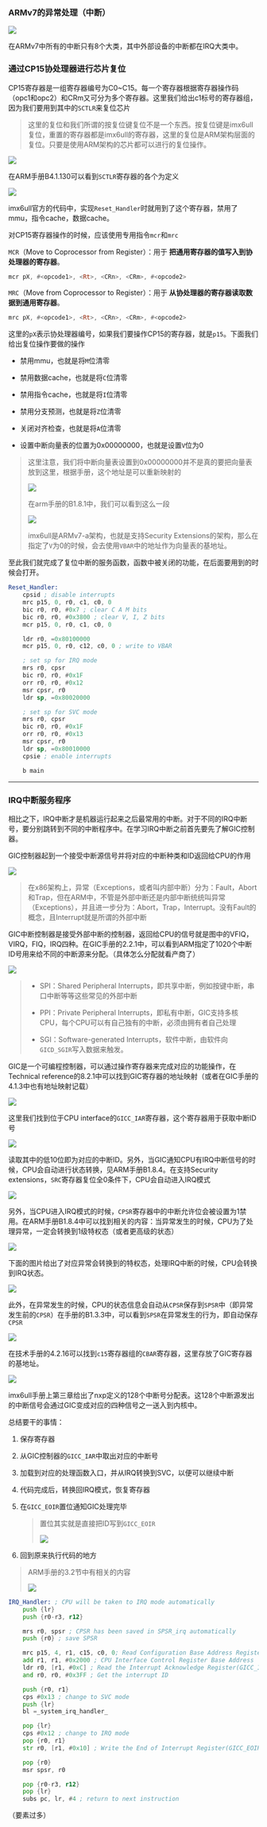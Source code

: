 ### ARMv7的异常处理（中断）

![](assets/2025-02-02-18-05-04-image.png)

在ARMv7中所有的中断只有8个大类，其中外部设备的中断都在IRQ大类中。

### 通过CP15协处理器进行芯片复位

CP15寄存器是一组寄存器编号为C0~C15。每一个寄存器根据寄存器操作码（opc1和opc2）和CRm又可分为多个寄存器。这里我们给出c1标号的寄存器组，因为我们要用到其中的`SCTLR`来复位芯片

> 这里的复位和我们所谓的按复位键复位不是一个东西。按复位键是imx6ull复位，重置的寄存器都是imx6ull的寄存器，这里的复位是ARM架构层面的复位。只要是使用ARM架构的芯片都可以进行的复位操作。

![](assets/2025-02-02-18-44-23-image.png)

在ARM手册B4.1.130可以看到`SCTLR`寄存器的各个为定义

![](assets/2025-02-02-18-52-40-image.png)

imx6ull官方的代码中，实现`Reset_Handler`时就用到了这个寄存器，禁用了mmu，指令cache，数据cache。

对CP15寄存器操作的时候，应该使用专用指令`mcr`和`mrc`

`MCR`（Move to Coprocessor from Register）：用于 **把通用寄存器的值写入到协处理器的寄存器**。

```asm
mcr pX, #<opcode1>, <Rt>, <CRn>, <CRm>, #<opcode2>
```

`MRC`（Move from Coprocessor to Register）：用于 **从协处理器的寄存器读取数据到通用寄存器**。

```asm
mrc pX, #<opcode1>, <Rt>, <CRn>, <CRm>, #<opcode2>
```

这里的`pX`表示协处理器编号，如果我们要操作CP15的寄存器，就是`p15`。下面我们给出复位操作要做的操作

- 禁用mmu，也就是将`M`位清零

- 禁用数据cache，也就是将`C`位清零

- 禁用指令cache，也就是将`I`位清零

- 禁用分支预测，也就是将`Z`位清零

- 关闭对齐检查，也就是将`A`位清零

- 设置中断向量表的位置为0x00000000，也就是设置`V`位为0

> 这里注意，我们将中断向量表设置到0x00000000并不是真的要把向量表放到这里，根据手册，这个地址是可以重新映射的
> 
> ![](assets/2025-02-03-12-04-29-image.png)
> 
> 在arm手册的B1.8.1中，我们可以看到这么一段
> 
> ![](assets/2025-02-03-12-19-39-image.png)
> 
> imx6ull是ARMv7-a架构，也就是支持Security Extensions的架构，那么在指定了`V`为0的时候，会去使用`VBAR`中的地址作为向量表的基地址。

至此我们就完成了复位中断的服务函数，函数中被关闭的功能，在后面要用到的时候会打开。

```asm
Reset_Handler:
    cpsid ; disable interrupts
    mrc p15, 0, r0, c1, c0, 0
    bic r0, r0, #0x7 ; clear C A M bits
    bic r0, r0, #0x3800 ; clear V, I, Z bits
    mcr p15, 0, r0, c1, c0, 0

    ldr r0, =0x80100000
    mcr p15, 0, r0, c12, c0, 0 ; write to VBAR

    ; set sp for IRQ mode
    mrs r0, cpsr
    bic r0, r0, #0x1F
    orr r0, r0, #0x12
    msr cpsr, r0
    ldr sp, =0x80020000

    ; set sp for SVC mode
    mrs r0, cpsr
    bic r0, r0, #0x1F
    orr r0, r0, #0x13
    msr cpsr, r0
    ldr sp, =0x80010000
    cpsie ; enable interrupts

    b main
```

---

### IRQ中断服务程序

相比之下，IRQ中断才是机器运行起来之后最常用的中断。对于不同的IRQ中断号，要分别跳转到不同的中断程序中。在学习IRQ中断之前首先要先了解GIC控制器。

GIC控制器起到一个接受中断源信号并将对应的中断种类和ID返回给CPU的作用

![](assets/2025-02-03-15-03-42-image.png)

> 在x86架构上，异常（Exceptions，或者叫内部中断）分为：Fault，Abort和Trap，但在ARM中，不管是外部中断还是内部中断统统叫异常（Exceptions），并且进一步分为：Abort，Trap，Interrupt。没有Fault的概念，且Interrupt就是所谓的外部中断

GIC中断控制器是接受外部中断的控制器，返回给CPU的信号就是图中的VFIQ，VIRQ，FIQ，IRQ四种。在GIC手册的2.2.1中，可以看到ARM指定了1020个中断ID号用来给不同的中断源来分配。（具体怎么分配就看产商了）

![](assets/2025-02-03-15-31-03-image.png)

> - SPI：Shared Peripheral Interrupts，即共享中断，例如按键中断，串口中断等等这些常见的外部中断
> 
> - PPI：Private Peripheral Interrupts，即私有中断，GIC支持多核CPU，每个CPU可以有自己独有的中断，必须由拥有者自己处理
> 
> - SGI：Software-generated Interrupts，软件中断，由软件向`GICD_SGIR`写入数据来触发。

GIC是一个可编程控制器，可以通过操作寄存器来完成对应的功能操作，在Technical reference的8.2.1中可以找到GIC寄存器的地址映射（或者在GIC手册的4.1.3中也有地址映射记载）

![](assets/2025-02-03-16-20-23-image.png)

这里我们找到位于CPU interface的`GICC_IAR`寄存器，这个寄存器用于获取中断ID号

![](assets/2025-02-03-16-28-47-image.png)

读取其中的低10位即为对应的中断ID。另外，当GIC通知CPU有IRQ中断信号的时候，CPU会自动进行状态转换，见ARM手册B1.8.4。在支持Security extensions，`SRC`寄存器复位全0条件下，CPU会自动进入IRQ模式

![](assets/2025-02-03-16-46-46-image.png)

另外，当CPU进入IRQ模式的时候，`CPSR`寄存器中的中断允许位会被设置为1禁用。在ARM手册B1.8.4中可以找到相关的内容：当异常发生的时候，CPU为了处理异常，一定会转换到1级特权态（或者更高级的状态）

![](assets/2025-02-03-21-36-49-image.png)

下面的图片给出了对应异常会转换到的特权态，处理IRQ中断的时候，CPU会转换到IRQ状态。

![](assets/2025-02-03-21-39-51-image.png)

此外，在异常发生的时候，CPU的状态信息会自动从`CPSR`保存到`SPSR`中（即异常发生前的`CPSR`）在手册的B1.3.3中，可以看到`SPSR`在异常发生的行为，即自动保存`CPSR`

![](assets/2025-02-03-21-59-19-image.png)

在技术手册的4.2.16可以找到`c15`寄存器组的`CBAR`寄存器，这里存放了GIC寄存器的基地址。

![](assets/2025-02-03-17-14-57-image.png)

imx6ull手册上第三章给出了nxp定义的128个中断号分配表。这128个中断源发出的中断信号会通过GIC变成对应的四种信号之一送入到内核中。

总结要干的事情：

1. 保存寄存器

2. 从GIC控制器的`GICC_IAR`中取出对应的中断号

3. 加载到对应的处理函数入口，并从IRQ转换到SVC，以便可以继续中断

4. 代码完成后，转换回IRQ模式，恢复寄存器

5. 在`GICC_EOIR`置位通知GIC处理完毕
   
   > 置位其实就是直接把ID写到`GICC_EOIR`
   > 
   > ![](assets/2025-02-03-20-57-19-image.png)

6. 回到原来执行代码的地方

> ARM手册的3.2节中有相关的内容
> 
> ![](assets/2025-02-03-17-05-01-image.png)

```asm
IRQ_Handler: ; CPU will be taken to IRQ mode automatically
    push {lr}
    push {r0-r3, r12}

    mrs r0, spsr ; CPSR has been saved in SPSR_irq automatically
    push {r0} ; save SPSR

    mrc p15, 4, r1, c15, c0, 0; Read Configuration Base Address Register(GIC Base Address)
    add r1, r1, #0x2000 ; CPU Interface Control Register Base Address
    ldr r0, [r1, #0xC] ; Read the Interrupt Acknowledge Register(GICC_IAR)
    and r0, r0, #0x3FF ; Get the interrupt ID

    push {r0, r1}
    cps #0x13 ; change to SVC mode
    push {lr}
    bl =_system_irq_handler_

    pop {lr}
    cps #0x12 ; change to IRQ mode
    pop {r0, r1}
    str r0, [r1, #0x10] ; Write the End of Interrupt Register(GICC_EOIR)

    pop {r0}
    msr spsr, r0

    pop {r0-r3, r12}
    pop {lr}
    subs pc, lr, #4 ; return to next instruction
```

（要素过多）
